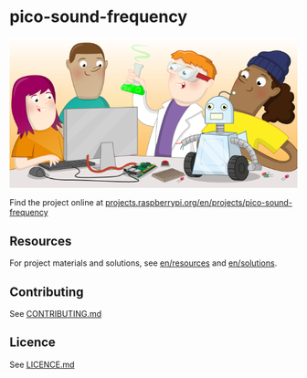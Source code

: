 # pico-sound-frequency

![pico-sound-frequency](banner.png)

Find the project online at [projects.raspberrypi.org/en/projects/pico-sound-frequency](https://projects.raspberrypi.org/en/projects/pico-sound-frequency)

## Resources
For project materials and solutions, see [en/resources](https://github.com/raspberrypilearning/pico-sound-frequency/tree/master/en/resources) and [en/solutions](https://github.com/raspberrypilearning/pico-sound-frequency/tree/master/en/solutions).

## Contributing
See [CONTRIBUTING.md](CONTRIBUTING.md)

## Licence
 See [LICENCE.md](LICENCE.md)
